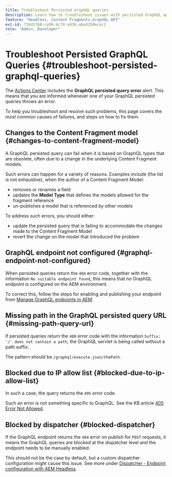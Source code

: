 ```yaml
---
title: Troubleshoot Persisted GraphQL queries
description: Learn how to troubleshoot issues with persisted GraphQL queries in Adobe Experience Manager as a Cloud Service.
feature: "Headless, Content Fragments,GraphQL API"
exl-id: 71bd1f68-ca96-4c78-a936-abed250ecec1
role: "Admin, Developer"
---
```

# Troubleshoot Persisted GraphQL Queries {#troubleshoot-persisted-graphql-queries}

The [Actions Center](/help/operations/actions-center.md) includes the **GraphQL persisted query error** alert. This means that you are informed whenever one of your GraphQL persisted queries throws an error.

To help you troubleshoot and resolve such problems, this page covers the *most common* causes of failures, and steps on how to fix them.

## Changes to the Content Fragment model {#changes-to-content-fragment-model}

A GraphQL persisted query can fail when it is based on GraphQL types that are obsolete, often due to a change in the underlying Content Fragment models.

Such errors can happen for a variety of reasons. Examples include (the list is not exhaustive), when the author of a Content Fragment Model:

* removes or renames a field
* updates the **Model Type** that defines the models allowed for the fragment reference
* un-publishes a model that is referenced by other models

To address such errors, you should either:

* update the persisted query that is failing to accommodate the changes made to the Content Fragment Model 
* revert the change on the model that introduced the problem

## GraphQL endpoint not configured {#graphql-endpoint-not-configured}

When persisted queries return the `404` error code, together with the information `No suitable endpoint found`, this means that no GraphQL endpoint is configured on the AEM environment. 

To correct this, follow the steps for enabling and publishing your endpoint from [Manage GraphQL endpoints in AEM](/help/headless/graphql-api/graphql-endpoint.md).

## Missing path in the GraphQL persisted query URL {#missing-path-query-url}

If persisted queries return the `400` error code with the information `Suffix: '/' does not contain a path`, the GraphQL servlet is being called without a path suffix. 

The pattern should be `/graphql/execute.json/thePath`.

## Blocked due to IP allow list {#blocked-due-to-ip-allow-list}

In such a case, the query returns the `405` error code.

Such an error is not something specific to GraphQL. See the KB article [405 Error Not Allowed](https://experienceleague.adobe.com/en/docs/experience-cloud-kcs/kbarticles/ka-20824).

## Blocked by dispatcher {#blocked-dispatcher}

If the GraphQL endpoint returns the `404` error on publish for `POST` requests, it means the GraphQL queries are blocked at the dispatcher level and the endpoint needs to be manually enabled.

This should not be the case by default, but a custom dispatcher configuration might cause this issue. See more under [Dispatcher - Endpoint configuration with AEM Headless](/help/headless/deployment/dispatcher.md).
